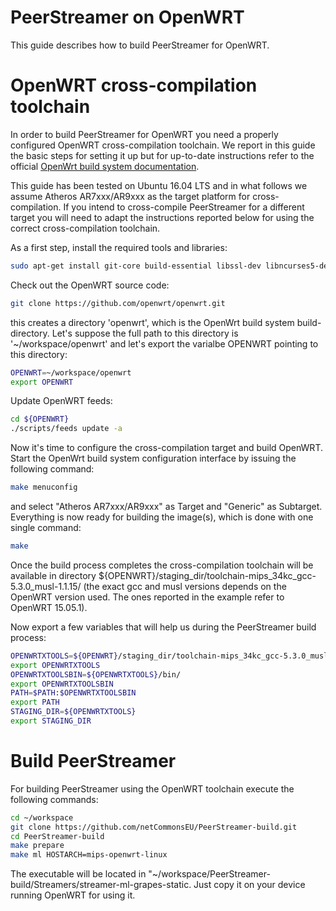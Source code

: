 PeerStreamer on OpenWRT
=================================================================

This guide describes how to build PeerStreamer for OpenWRT.

# OpenWRT cross-compilation toolchain

In order to build PeerStreamer for OpenWRT you need a properly configured
OpenWRT cross-compilation toolchain. We report in this guide the basic steps for
setting it up but for up-to-date instructions refer to the official
[OpenWrt build system documentation](https://wiki.openwrt.org/doc/howto/build).

This guide has been tested on Ubuntu 16.04 LTS and in what follows we assume
Atheros AR7xxx/AR9xxx as the target platform for cross-compilation. If you
intend to cross-compile PeerStreamer for a different target you will need to
adapt the instructions reported below for using the correct cross-compilation
toolchain.

As a first step, install the required tools and libraries:

```bash
sudo apt-get install git-core build-essential libssl-dev libncurses5-dev unzip gawk subversion mercurial autotools-dev autoconf
```

Check out the OpenWRT source code:

```bash
git clone https://github.com/openwrt/openwrt.git
```

this creates a directory 'openwrt', which is the OpenWrt build system
build-directory. Let's suppose the full path to this directory is
'~/workspace/openwrt' and let's export the varialbe OPENWRT pointing to this
directory:

```bash
OPENWRT=~/workspace/openwrt
export OPENWRT
```
Update OpenWRT feeds:

```bash
cd ${OPENWRT}
./scripts/feeds update -a
```

Now it's time to configure the cross-compilation target and build OpenWRT. Start
the OpenWrt build system configuration interface by issuing the following
command:

```bash
make menuconfig
```

and select "Atheros AR7xxx/AR9xxx" as Target and "Generic" as Subtarget.
Everything is now ready for building the image(s), which is done with one single
command:

```bash
make
```

Once the build process completes the cross-compilation toolchain will be
available in directory
${OPENWRT}/staging_dir/toolchain-mips_34kc_gcc-5.3.0_musl-1.1.15/ (the exact gcc
and musl versions depends on the OpenWRT version used. The ones reported in the
example refer to OpenWRT 15.05.1).

Now export a few variables that will help us during the PeerStreamer build
process:

```bash
OPENWRTXTOOLS=${OPENWRT}/staging_dir/toolchain-mips_34kc_gcc-5.3.0_musl-1.1.15/
export OPENWRTXTOOLS
OPENWRTXTOOLSBIN=${OPENWRTXTOOLS}/bin/
export OPENWRTXTOOLSBIN
PATH=$PATH:$OPENWRTXTOOLSBIN
export PATH
STAGING_DIR=${OPENWRTXTOOLS}
export STAGING_DIR
```

# Build PeerStreamer

For building PeerStreamer using the OpenWRT toolchain execute the following
commands:

```bash
cd ~/workspace
git clone https://github.com/netCommonsEU/PeerStreamer-build.git
cd PeerStreamer-build
make prepare
make ml HOSTARCH=mips-openwrt-linux
```

The executable will be located in
"~/workspace/PeerStreamer-build/Streamers/streamer-ml-grapes-static. Just copy
it on your device running OpenWRT for using it.
